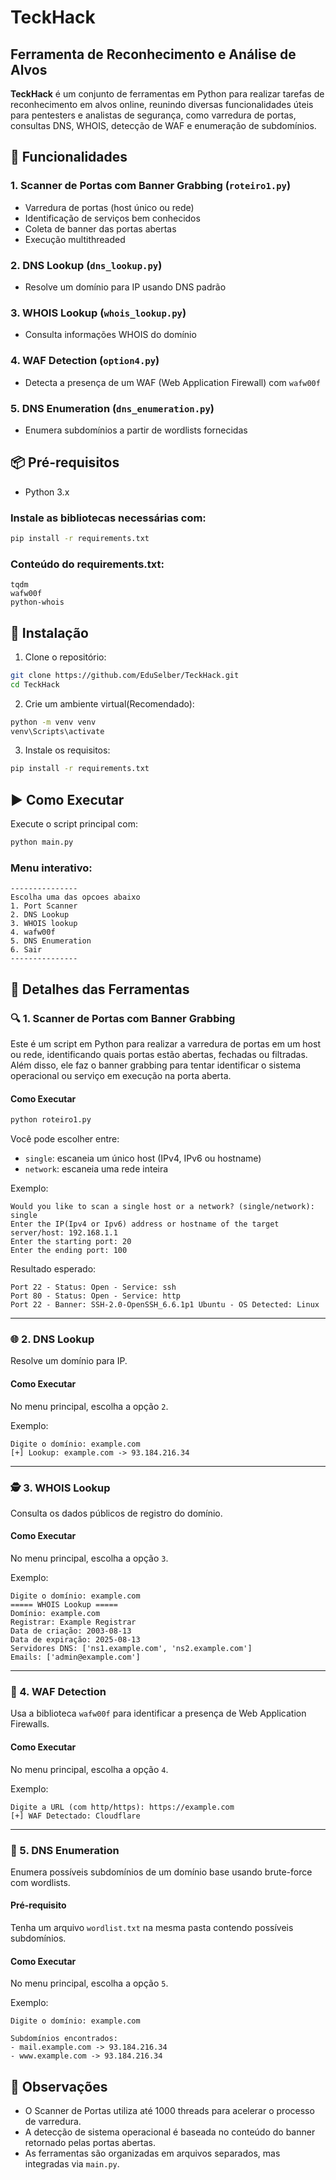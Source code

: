 # TeckHack

## Ferramenta de Reconhecimento e Análise de Alvos

**TeckHack** é um conjunto de ferramentas em Python para realizar tarefas de reconhecimento em alvos online, reunindo diversas funcionalidades úteis para pentesters e analistas de segurança, como varredura de portas, consultas DNS, WHOIS, detecção de WAF e enumeração de subdomínios.

## 🔧 Funcionalidades

### 1. Scanner de Portas com Banner Grabbing (`roteiro1.py`)
- Varredura de portas (host único ou rede)
- Identificação de serviços bem conhecidos
- Coleta de banner das portas abertas
- Execução multithreaded

### 2. DNS Lookup (`dns_lookup.py`)
- Resolve um domínio para IP usando DNS padrão

### 3. WHOIS Lookup (`whois_lookup.py`)
- Consulta informações WHOIS do domínio

### 4. WAF Detection (`option4.py`)
- Detecta a presença de um WAF (Web Application Firewall) com `wafw00f`

### 5. DNS Enumeration (`dns_enumeration.py`)
- Enumera subdomínios a partir de wordlists fornecidas

## 📦 Pré-requisitos
- Python 3.x

### Instale as bibliotecas necessárias com:

```bash
pip install -r requirements.txt
```

### Conteúdo do requirements.txt:
```text
tqdm
wafw00f
python-whois
```

## 💾 Instalação
1. Clone o repositório:
```bash
git clone https://github.com/EduSelber/TeckHack.git
cd TeckHack
```
2. Crie um ambiente virtual(Recomendado):
```bash
python -m venv venv
venv\Scripts\activate
``` 
3. Instale os requisitos:
```bash
pip install -r requirements.txt
```

## ▶️ Como Executar
Execute o script principal com:
```bash
python main.py
```

### Menu interativo:
```
---------------
Escolha uma das opcoes abaixo
1. Port Scanner
2. DNS Lookup
3. WHOIS lookup
4. wafw00f
5. DNS Enumeration
6. Sair
---------------
```

## 🧪 Detalhes das Ferramentas

### 🔍 1. Scanner de Portas com Banner Grabbing

Este é um script em Python para realizar a varredura de portas em um host ou rede, identificando quais portas estão abertas, fechadas ou filtradas. Além disso, ele faz o banner grabbing para tentar identificar o sistema operacional ou serviço em execução na porta aberta.

#### Como Executar
```bash
python roteiro1.py
```

Você pode escolher entre:
- `single`: escaneia um único host (IPv4, IPv6 ou hostname)
- `network`: escaneia uma rede inteira

Exemplo:
```
Would you like to scan a single host or a network? (single/network): single
Enter the IP(Ipv4 or Ipv6) address or hostname of the target server/host: 192.168.1.1
Enter the starting port: 20
Enter the ending port: 100
```

Resultado esperado:
```
Port 22 - Status: Open - Service: ssh
Port 80 - Status: Open - Service: http
Port 22 - Banner: SSH-2.0-OpenSSH_6.6.1p1 Ubuntu - OS Detected: Linux
```

---

### 🌐 2. DNS Lookup

Resolve um domínio para IP.

#### Como Executar
No menu principal, escolha a opção `2`.

Exemplo:
```
Digite o domínio: example.com
[+] Lookup: example.com -> 93.184.216.34
```

---

### 🕵️ 3. WHOIS Lookup

Consulta os dados públicos de registro do domínio.

#### Como Executar
No menu principal, escolha a opção `3`.

Exemplo:
```
Digite o domínio: example.com
===== WHOIS Lookup =====
Domínio: example.com
Registrar: Example Registrar
Data de criação: 2003-08-13
Data de expiração: 2025-08-13
Servidores DNS: ['ns1.example.com', 'ns2.example.com']
Emails: ['admin@example.com']
```

---

### 🔐 4. WAF Detection

Usa a biblioteca `wafw00f` para identificar a presença de Web Application Firewalls.

#### Como Executar
No menu principal, escolha a opção `4`.

Exemplo:
```
Digite a URL (com http/https): https://example.com
[+] WAF Detectado: Cloudflare
```

---

### 📡 5. DNS Enumeration

Enumera possíveis subdomínios de um domínio base usando brute-force com wordlists.

#### Pré-requisito
Tenha um arquivo `wordlist.txt` na mesma pasta contendo possíveis subdomínios.

#### Como Executar
No menu principal, escolha a opção `5`.

Exemplo:
```
Digite o domínio: example.com

Subdomínios encontrados:
- mail.example.com -> 93.184.216.34
- www.example.com -> 93.184.216.34
```

## 📌 Observações
- O Scanner de Portas utiliza até 1000 threads para acelerar o processo de varredura.
- A detecção de sistema operacional é baseada no conteúdo do banner retornado pelas portas abertas.
- As ferramentas são organizadas em arquivos separados, mas integradas via `main.py`.
